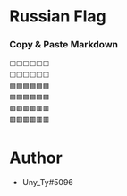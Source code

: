 # Russian Flag

### Copy & Paste Markdown

```
⬜⬜⬜⬜⬜⬜
⬜⬜⬜⬜⬜⬜
🟦🟦🟦🟦🟦🟦
🟦🟦🟦🟦🟦🟦
🟥🟥🟥🟥🟥🟥
🟥🟥🟥🟥🟥🟥
```

# Author

- Uny_Ty#5096

